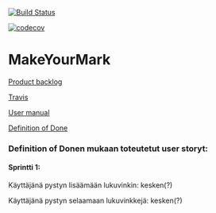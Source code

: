 [![Build Status](https://travis-ci.org/juhamyllari/make-your-mark.svg?branch=master)](https://travis-ci.org/juhamyllari/make-your-mark)

[![codecov](https://codecov.io/gh/juhamyllari/make-your-mark/branch/master/graph/badge.svg)](https://codecov.io/gh/juhamyllari/make-your-mark)

# MakeYourMark

[Product backlog](https://docs.google.com/spreadsheets/d/1yEX_GPp0piYUebf_7xxJp6eZyBB13AR4Ubq6oYDU5Lo/edit?usp=sharing)

[Travis](https://travis-ci.org/juhamyllari/make-your-mark)

[User manual](https://github.com/juhamyllari/make-your-mark/edit/master/manual.txt)

[Definition of Done](https://github.com/juhamyllari/make-your-mark/blob/master/Documentation/DefinitionOfDone.md)

### Definition of Donen mukaan toteutetut user storyt:

#### Sprintti 1:

Käyttäjänä pystyn lisäämään lukuvinkin: kesken(?)

Käyttäjänä pystyn selaamaan lukuvinkkejä: kesken(?)
